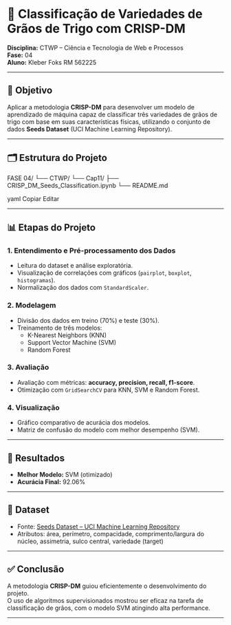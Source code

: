 # 🌾 Classificação de Variedades de Grãos de Trigo com CRISP-DM

**Disciplina:** CTWP – Ciência e Tecnologia de Web e Processos  
**Fase:** 04  
**Aluno:** Kleber Foks RM 562225 

---

## 📌 Objetivo

Aplicar a metodologia **CRISP-DM** para desenvolver um modelo de aprendizado de máquina capaz de classificar três variedades de grãos de trigo com base em suas características físicas, utilizando o conjunto de dados **Seeds Dataset** (UCI Machine Learning Repository).

---

## 🗂️ Estrutura do Projeto

FASE 04/
└── CTWP/
└── Cap11/
├── CRISP_DM_Seeds_Classification.ipynb
└── README.md

yaml
Copiar
Editar

---

## 📊 Etapas do Projeto

### 1. **Entendimento e Pré-processamento dos Dados**
- Leitura do dataset e análise exploratória.
- Visualização de correlações com gráficos (`pairplot`, `boxplot`, `histogramas`).
- Normalização dos dados com `StandardScaler`.

### 2. **Modelagem**
- Divisão dos dados em treino (70%) e teste (30%).
- Treinamento de três modelos:  
  - K-Nearest Neighbors (KNN)  
  - Support Vector Machine (SVM)  
  - Random Forest

### 3. **Avaliação**
- Avaliação com métricas: **accuracy, precision, recall, f1-score**.
- Otimização com `GridSearchCV` para KNN, SVM e Random Forest.

### 4. **Visualização**
- Gráfico comparativo de acurácia dos modelos.
- Matriz de confusão do modelo com melhor desempenho (SVM).

---

## 🧠 Resultados

- **Melhor Modelo:** SVM (otimizado)  
- **Acurácia Final:** 92.06%

---

## 📁 Dataset

- Fonte: [Seeds Dataset – UCI Machine Learning Repository](https://archive.ics.uci.edu/dataset/236/seeds)  
- Atributos: área, perímetro, compacidade, comprimento/largura do núcleo, assimetria, sulco central, variedade (target)

---

## ✅ Conclusão

A metodologia **CRISP-DM** guiou eficientemente o desenvolvimento do projeto.  
O uso de algoritmos supervisionados mostrou ser eficaz na tarefa de classificação de grãos, com o modelo SVM atingindo alta performance.

---

